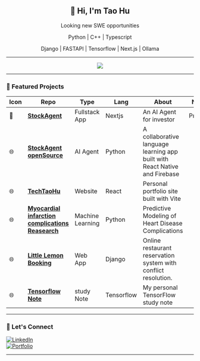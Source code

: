 <h2 align="center">👋 Hi, I'm Tao Hu</h2>
<div align="center">
    <p> Looking new SWE opportunities</p>
    <p> Python | C++ | Typescript </p>
    <p>Django | FASTAPI | Tensorflow | Next.js | Ollama </p>
</div>

---


<p align="center">
    <img src="https://github-readme-stats.vercel.app/api?username=Talen-520&show_icons=true&theme=default&count_private=true"  />
</p>

---

### 🔧 Featured Projects

| Icon | Repo | Type | Lang | About | Note |
|------|------|------|------|-------|---------|
| 🔐 | [**StockAgent**](https://agent.techtaohu.com/) | Fullstack App | Nextjs | An AI Agent for investor | Private |
| 🌐 | [**StockAgent openSource**](https://github.com/Talen-520/StockAgent) | AI Agent | Python | A collaborative language learning app built with React Native and Firebase |  |
| 🌐 | [**TechTaoHu**](https://github.com/yourusername/TechTaoHu) | Website | React | Personal portfolio site built with Vite |  |
| 🌐 | [**Myocardial infarction complications Reasearch**](https://www.kaggle.com/code/taohu520/myocardial-infarction-complications) | Machine Learning | Python | Predictive Modeling of Heart Disease Complications |  |
| 🌐 | [**Little Lemon Booking**](http://fullstack.techtaohu.com/) | Web App | Django | Online restaurant reservation system with conflict resolution. |  |
| 🌐 | [**Tensorflow Note**](http://fullstack.techtaohu.com/) | study Note | Tensorflow | My personal TensorFlow study note |  |


---

### 🚀 Let's Connect

[![LinkedIn](https://img.shields.io/badge/LinkedIn-blue?style=for-the-badge&logo=linkedin)](https://www.linkedin.com/in/tao-hu-ny/)  
[![Portfolio](https://img.shields.io/badge/Portfolio-techtaohu.com-informational?style=for-the-badge)](https://techtaohu.com)

---
